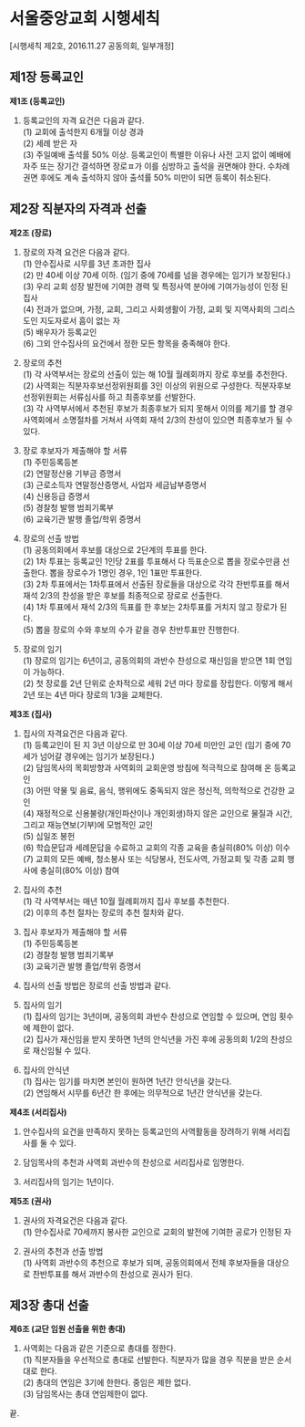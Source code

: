 # 서울중앙교회 시행세칙

[시행세칙 제2호, 2016.11.27 공동의회, 일부개정]

## 제1장 등록교인

**제1조 (등록교인)**  

1. 등록교인의 자격 요건은 다음과 같다.  
(1) 교회에 출석한지 6개월 이상 경과  
(2) 세례 받은 자  
(3) 주일예배 출석률 50% 이상. 등록교인이 특별한 이유나 사전 고지 없이 예배에 자주 또는 장기간 결석하면 장로ㅍ가 이를 심방하고 출석을 권면해야 한다. 수차례 권면 후에도 계속 출석하지 않아 출석률 50% 미만이 되면 등록이 취소된다.  

## 제2장 직분자의 자격과 선출

**제2조 (장로)**  

1. 장로의 자격 요건은 다음과 같다.  
(1) 안수집사로 시무를 3년 초과한 집사  
(2) 만 40세 이상 70세 이하. (임기 중에 70세를 넘을 경우에는 임기가 보장된다.)  
(3) 우리 교회 성장 발전에 기여한 경력 및 특정사역 분야에 기여가능성이 인정 된 집사  
(4) 전과가 없으며, 가정, 교회, 그리고 사회생활이 가정, 교회 및 지역사회의 그리스도인 지도자로서 흠이 없는 자  
(5) 배우자가 등록교인  
(6) 그외 안수집사의 요건에서 정한 모든 항목을 충족해야 한다.  

2. 장로의 추천  
(1) 각 사역부서는 장로의 선출이 있는 해 10월 월례회까지 장로 후보를 추천한다.  
(2) 사역회는 직분자후보선정위원회를 3인 이상의 위원으로 구성한다. 직분자후보선정위원회는 서류심사를 하고 최종후보를 선발한다.  
(3) 각 사역부서에서 추천된 후보가 최종후보가 되지 못해서 이의를 제기를 할 경우 사역회에서 소명절차를 거쳐서 사역회 재석 2/3의 찬성이 있으면 최종후보가 될 수 있다.  

3. 장로 후보자가 제출해야 할 서류  
(1) 주민등록등본  
(2) 연말정산용 기부금 증명서  
(3) 근로소득자 연말정산증명서, 사업자 세금납부증명서  
(4) 신용등급 증명서  
(5) 경찰청 발행 범죄기록부  
(6) 교육기관 발행 졸업/학위 증명서  

4. 장로의 선출 방법  
(1) 공동의회에서 후보를 대상으로 2단계의 투표를 한다.  
(2) 1차 투표는 등록교인 1인당 2표를 투표해서 다 득표순으로 뽑을 장로수만큼 선출한다. 뽑을 장로수가 1명인 경우, 1인 1표만 투표한다.  
(3) 2차 투표에서는 1차투표에서 선출된 장로들을 대상으로 각각 찬반투표를 해서 재석 2/3의 찬성을 받은 후보를 최종적으로 장로로 선출한다.  
(4) 1차 투표에서 재석 2/3의 득표를 한 후보는 2차투표를 거치지 않고 장로가 된다.  
(5) 뽑을 장로의 수와 후보의 수가 같을 경우 찬반투표만 진행한다.  

5. 장로의 임기  
(1) 장로의 임기는 6년이고, 공동의회의 과반수 찬성으로 재신임을 받으면 1회 연임이 가능하다.  
(2) 첫 장로를 2년 단위로 순차적으로 세워 2년 마다 장로를 장립한다. 이렇게 해서 2년 또는 4년 마다 장로의 1/3을 교체한다.  

**제3조 (집사)**  

1. 집사의 자격요건은 다음과 같다.  
(1) 등록교인이 된 지 3년 이상으로 만 30세 이상 70세 미만인 교인 (임기 중에 70세가 넘어갈 경우에는 임기가 보장된다.)  
(2) 담임목사의 목회방향과 사역회의 교회운영 방침에 적극적으로 참여해 온 등록교인  
(3) 어떤 약물 및 음료, 음식, 행위에도 중독되지 않은 정신적, 의학적으로 건강한 교인  
(4) 재정적으로 신용불량(개인파산이나 개인회생)하지 않은 교인으로 물질과 시간, 그리고 재능연보(기부)에 모범적인 교인  
(5) 십일조 봉헌  
(6) 학습문답과 세례문답을 수료하고 교회의 각종 교육을 충실히(80% 이상) 이수  
(7) 교회의 모든 예배, 청소봉사 또는 식당봉사, 전도사역, 가정교회 및 각종 교회 행사에 충실히(80% 이상) 참여  

2. 집사의 추천  
(1) 각 사역부서는 매년 10월 월례회까지 집사 후보를 추천한다.  
(2) 이후의 추천 절차는 장로의 추천 절차와 같다.  

3. 집사 후보자가 제출해야 할 서류  
(1) 주민등록등본  
(2) 경찰청 발행 범죄기록부  
(3) 교육기관 발행 졸업/학위 증명서  

4. 집사의 선출 방법은 장로의 선출 방법과 같다.

5. 집사의 임기  
(1) 집사의 임기는 3년이며, 공동의회 과반수 찬성으로 연임할 수 있으며, 연임 횟수에 제한이 없다.  
(2) 집사가 재신임을 받지 못하면 1년의 안식년을 가진 후에 공동의회 1/2의 찬성으로 재신임될 수 있다.  

6. 집사의 안식년  
(1) 집사는 임기를 마치면 본인이 원하면 1년간 안식년을 갖는다.  
(2) 연임해서 시무를 6년간 한 후에는 의무적으로 1년간 안식년을 갖는다.  

**제4조 (서리집사)**  

1. 안수집사의 요건을 만족하지 못하는 등록교인의 사역활동을 장려하기 위해 서리집사를 둘 수 있다.

2. 담임목사의 추천과 사역회 과반수의 찬성으로 서리집사로 임명한다.

3. 서리집사의 임기는 1년이다.

**제5조 (권사)**  

1. 권사의 자격요건은 다음과 같다.  
(1) 안수집사로 70세까지 봉사한 교인으로 교회의 발전에 기여한 공로가 인정된 자  

2. 권사의 추천과 선출 방법  
(1) 사역회 과반수의 추천으로 후보가 되며, 공동의회에서 전체 후보자들을 대상으로 찬반투표를 해서 과반수의 찬성으로 권사가 된다.  

## 제3장 총대 선출

**제6조 (교단 임원 선출을 위한 총대)**  

1. 사역회는 다음과 같은 기준으로 총대를 정한다.  
(1) 직분자들을 우선적으로 총대로 선발한다. 직분자가 많을 경우 직분을 받은 순서대로 한다.  
(2) 총대의 연임은 3기에 한한다. 중임은 제한 없다.  
(3) 담임목사는 총대 연임제한이 없다.  

끝.
